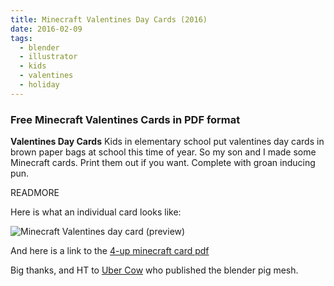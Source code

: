 ```yaml
---
title: Minecraft Valentines Day Cards (2016)
date: 2016-02-09
tags:
  - blender
  - illustrator
  - kids
  - valentines
  - holiday
---
```


### Free Minecraft Valentines Cards in PDF format ###

**Valentines Day Cards** Kids in elementary school put valentines day cards in brown paper bags at school this time of year. So my son and I made some Minecraft cards. Print them out if you want. Complete with groan inducing pun.

READMORE

Here is what an individual card looks like:

![Minecraft Valentines day card (preview)](/images/2016-02/mc-valentine.jpg)


And here is a link to the [4-up minecraft card pdf](./images/2016-02/mc-valentine.pdf)

Big thanks, and HT to [Uber Cow](https://www.youtube.com/watch?v=oC50ruhi534) who published the blender pig mesh.
